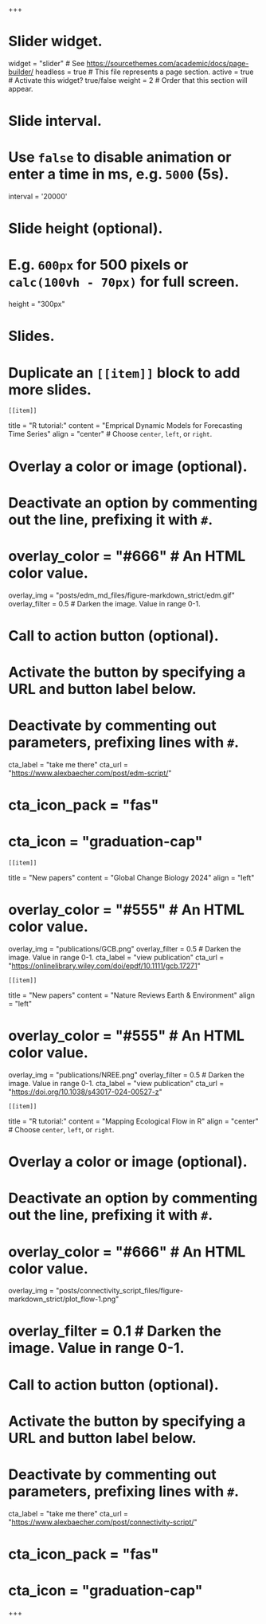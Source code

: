 +++
# Slider widget.
widget = "slider"  # See https://sourcethemes.com/academic/docs/page-builder/
headless = true  # This file represents a page section.
active = true  # Activate this widget? true/false
weight = 2  # Order that this section will appear.

# Slide interval.
# Use `false` to disable animation or enter a time in ms, e.g. `5000` (5s).
interval = '20000'

# Slide height (optional).
# E.g. `600px` for 500 pixels or `calc(100vh - 70px)` for full screen.
height = "300px"

# Slides.
# Duplicate an `[[item]]` block to add more slides.

    [[item]]
  title = "R tutorial:"
  content = "Emprical Dynamic Models for Forecasting Time Series"
  align = "center"  # Choose `center`, `left`, or `right`.
  
  # Overlay a color or image (optional).
  #   Deactivate an option by commenting out the line, prefixing it with `#`.
  #   overlay_color = "#666"  # An HTML color value.
  overlay_img = "posts/edm_md_files/figure-markdown_strict/edm.gif" 
  overlay_filter = 0.5  # Darken the image. Value in range 0-1.

  # Call to action button (optional).
  #   Activate the button by specifying a URL and button label below.
  #   Deactivate by commenting out parameters, prefixing lines with `#`.
  cta_label = "take me there"
  cta_url = "https://www.alexbaecher.com/post/edm-script/"
  # cta_icon_pack = "fas"
  # cta_icon = "graduation-cap"
   
    [[item]]
   title = "New papers"
   content = "Global Change Biology 2024"
   align = "left"
   
   # overlay_color = "#555"  # An HTML color value.
   overlay_img = "publications/GCB.png" 
   overlay_filter = 0.5  # Darken the image. Value in range 0-1.
   cta_label = "view publication"
   cta_url = "https://onlinelibrary.wiley.com/doi/epdf/10.1111/gcb.17271"
 
    [[item]]
   title = "New papers"
   content = "Nature Reviews Earth & Environment"
   align = "left"
   
   #   overlay_color = "#555"  # An HTML color value.
   overlay_img = "publications/NREE.png" 
   overlay_filter = 0.5  # Darken the image. Value in range 0-1.
   cta_label = "view publication"
   cta_url = "https://doi.org/10.1038/s43017-024-00527-z"
  
    [[item]]
  title = "R tutorial:"
  content = "Mapping Ecological Flow in R"
  align = "center"  # Choose `center`, `left`, or `right`.
  
  # Overlay a color or image (optional).
  #   Deactivate an option by commenting out the line, prefixing it with `#`.
  #   overlay_color = "#666"  # An HTML color value.
  overlay_img = "posts/connectivity_script_files/figure-markdown_strict/plot_flow-1.png" 
  #   overlay_filter = 0.1  # Darken the image. Value in range 0-1.

  # Call to action button (optional).
  #   Activate the button by specifying a URL and button label below.
  #   Deactivate by commenting out parameters, prefixing lines with `#`.
  cta_label = "take me there"
  cta_url = "https://www.alexbaecher.com/post/connectivity-script/"
  # cta_icon_pack = "fas"
  # cta_icon = "graduation-cap"
  
+++
